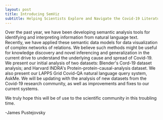 ```yaml
---
layout: post
title: Introducing SemViz
subtitle: Helping Scientists Explore and Navigate the Covid-19 Literature
---
```

Over the past year, we have been developing semantic analysis tools for identifying and interpreting information from natural language text. Recently, we have applied these semantic data models for data visualization of complex networks of relations. We believe such methods might be useful for knowledge discovery and novel inferencing and generalization in the current drive to understand the underlying cause and spread of Covid-19. 
We present our initial analysis of two datasets: Blender's Cord-19 dataset analysis; and Harvard INDRA's Protein-protein-causal-analysis dataset.  We also present our LAPPS Grid Covid-QA natural language query system, AskMe.
We will be updating with the analysis of new datasets from the Covid-19 research community, as well as improvements and fixes to our current systems. 

We truly hope this will be of use to the scientific community in this troubling time.

-James Pustejovsky
